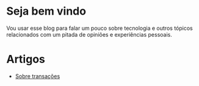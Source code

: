 # Seja bem vindo

Vou usar esse blog para falar um pouco sobre tecnologia e outros tópicos
relacionados com um pitada de opiniões e experiências pessoais.

# Artigos

- [Sobre transações](/pages/about-transactions)
